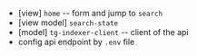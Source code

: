 - [view] `home` -- form and jump to `search`
- [view model] `search-state`
- [model] `tg-indexer-client` -- client of the api
- config api endpoint by `.env` file
